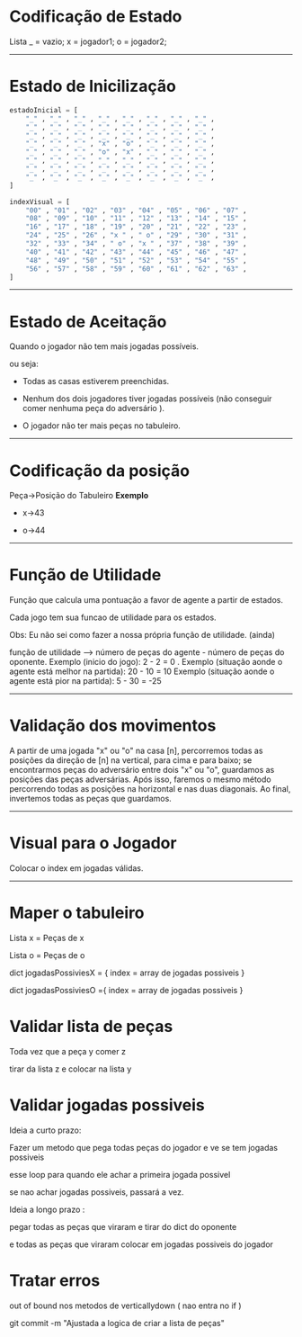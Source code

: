 # Codificação de Estado

Lista
_ =  vazio; 
x = jogador1;
o = jogador2;

-------------------------------------------------------------------------------------------------------------------

# Estado de Inicilização

```python
estadoInicial = [
    "_" , "_" , "_" , "_" , "_" , "_" , "_" , "_" ,
    "_" , "_" , "_" , "_" , "_" , "_" , "_" , "_" ,
    "_" , "_" , "_" , "_" , "_" , "_" , "_" , "_" ,
    "_" , "_" , "_" , "x" , "o" , "_" , "_" , "_" ,
    "_" , "_" , "_" , "o" , "x" , "_" , "_" , "_" ,
    "_" , "_" , "_" , "_" , "_" , "_" , "_" , "_" ,
    "_" , "_" , "_" , "_" , "_" , "_" , "_" , "_" ,
    "_" , "_" , "_" , "_" , "_" , "_" , "_" , "_" , 
]

indexVisual = [
    "00" , "01" , "02" , "03" , "04" , "05" , "06" , "07" ,
    "08" , "09" , "10" , "11" , "12" , "13" , "14" , "15" ,
    "16" , "17" , "18" , "19" , "20" , "21" , "22" , "23" ,
    "24" , "25" , "26" , "x " , " o" , "29" , "30" , "31" ,
    "32" , "33" , "34" , " o" , "x " , "37" , "38" , "39" ,
    "40" , "41" , "42" , "43" , "44" , "45" , "46" , "47" ,
    "48" , "49" , "50" , "51" , "52" , "53" , "54" , "55" ,
    "56" , "57" , "58" , "59" , "60" , "61" , "62" , "63" , 
]


```
-------------------------------------------------------------------------------------------------------------------
# Estado de Aceitação

Quando o jogador não tem mais jogadas possíveis.

ou seja: 

- Todas as casas estiverem preenchidas.

- Nenhum dos dois jogadores tiver jogadas possíveis (não conseguir comer nenhuma peça do adversário ).  

- O jogador não ter mais peças no tabuleiro.

-------------------------------------------------------------------------------------------------------------------
# Codificação da posição

Peça->Posição do Tabuleiro
**Exemplo**

- x->43

- o->44

-------------------------------------------------------------------------------------------------------------------
# Função de Utilidade

Função que calcula uma pontuação a favor de agente a partir de estados.

Cada jogo tem sua funcao de utilidade para os estados.

Obs: Eu não sei como fazer a nossa própria função de utilidade. (ainda)

função de utilidade --> número de peças do agente - número de peças do oponente.
 Exemplo (inicio do jogo): 2 - 2 = 0 . 
 Exemplo (situação aonde o agente está melhor na partida): 20 - 10 = 10
 Exemplo (situação aonde o agente está pior na partida): 5 - 30 = -25









-------------------------------------------------------------------------------------------------------------

# Validação dos movimentos

A partir de uma jogada "x" ou "o" na casa [n], percorremos todas as posições da direção de [n] na vertical, para cima e para baixo; se encontrarmos peças do adversário entre dois "x" ou "o", guardamos as posições das peças adversárias. Após isso, faremos o mesmo método percorrendo todas as posições na horizontal e nas duas diagonais. Ao final, invertemos todas as peças que guardamos.



-------------------------------------------------------------------------------------------------------

# Visual para o Jogador

Colocar o index em jogadas válidas.

---------------------------------------------------------------------------------------------------------------------
# Maper o tabuleiro

Lista x = Peças de x

Lista o = Peças de o


dict jogadasPossiviesX = {
    index = array de jogadas possiveis
}

dict jogadasPossiviesO ={
    index = array de jogadas possiveis
}

# Validar lista de peças

Toda vez que a peça y comer z 

tirar da lista z e colocar na lista y


# Validar jogadas possiveis 

Ideia a curto prazo:

Fazer um metodo que pega todas peças do jogador e ve se tem jogadas possiveis 

esse loop para quando ele achar a primeira jogada possivel 

se nao achar jogadas possiveis, passará a vez.
 



Ideia a longo prazo :

pegar todas as peças que viraram e tirar do dict do oponente

e todas as peças que viraram colocar em jogadas possiveis do jogador 




# Tratar erros 

out of bound nos metodos de verticallydown ( nao entra no if )


git commit -m "Ajustada a logica de criar a lista de peças"